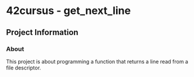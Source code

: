 # 42cursus - get_next_line

## Project Information

### About
This project is about programming a function that returns a line read from a file descriptor.
